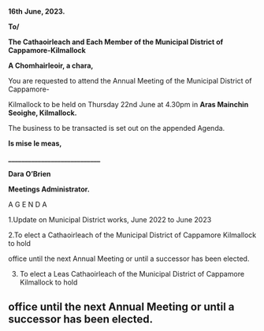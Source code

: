 **16th** **June, 2023.**

**To/**

**The Cathaoirleach and Each Member of the Municipal District of Cappamore-Kilmallock**

**A Chomhairleoir, a chara,**

You are requested to attend the Annual Meeting of the Municipal District of Cappamore-

Kilmallock to be held on Thursday 22nd June at 4.30pm in **Aras Mainchin Seoighe, Kilmallock.**

The business to be transacted is set out on the appended Agenda.

**Is mise le meas,**

**\_\_\_\_\_\_\_\_\_\_\_\_\_\_\_\_\_\_\_\_\_\_\_\_\_\_\_\_**

**Dara O’Brien**

**Meetings Administrator.**

A G E N D A

1.Update on Municipal District works, June 2022 to June 2023

2.To elect a Cathaoirleach of the Municipal District of Cappamore Kilmallock to hold

office until the next Annual Meeting or until a successor has been elected.

3. To elect a Leas Cathaoirleach of the Municipal District of Cappamore Kilmallock to hold

office until the next Annual Meeting or until a successor has been elected.
---
